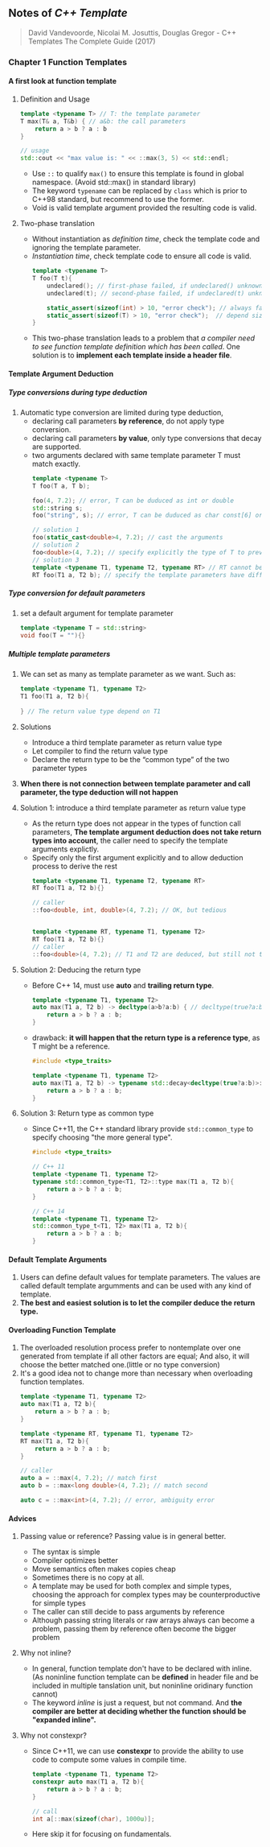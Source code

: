 ## Notes of *C++ Template*

> David Vandevoorde, Nicolai M. Josuttis, Douglas Gregor - C++ Templates The Complete Guide (2017)


### Chapter 1 Function Templates
#### A first look at function template
1. Definition and Usage
    ```C++
    template <typename T> // T: the template parameter
    T max(T& a, T&b) { // a&b: the call parameters
        return a > b ? a : b
    }

    // usage 
    std::cout << "max value is: " << ::max(3, 5) << std::endl;
    ```
    * Use `::` to qualify `max()` to ensure this template is found in global namespace. (Avoid std::max() in standard library)
    * The keyword `typename` can be replaced by `class` which is prior to C++98 standard, but recommend to use the former.
    * Void is valid template argument provided the resulting code is valid.

2. Two-phase translation
    * Without instantiation as *definition time*, check the template code and ignoring the template parameter.
    * *Instantiation time*, check template code to ensure all code is valid.
        ```C++
        template <typename T>
        T foo(T t){
            undeclared(); // first-phase failed, if undeclared() unknown
            undeclared(t); // second-phase failed, if undeclared(t) unknown

            static_assert(sizeof(int) > 10, "error check"); // always failed as sizeof(int)<10
            static_assert(sizeof(T) > 10, "error check");  // depend size of T
        }
        ```
    * This two-phase translation leads to a problem that *a compiler need to see function template definition which has been called*. One solution is to **implement each template inside a header file**.

#### Template Argument Deduction
##### Type conversions during type deduction
1. Automatic type conversion are limited during type deduction,
    * declaring call parameters **by reference**, do not apply type conversion.
    * declaring call parameters **by value**, only type conversions that decay are supported.
    * two arguments declared with same template parameter T must match exactly.
        ```C++
        template <typename T>
        T foo(T a, T b);

        foo(4, 7.2); // error, T can be duduced as int or double
        std::string s;
        foo("string", s); // error, T can be duduced as char const[6] or std::string

        // solution 1
        foo(static_cast<double>4, 7.2); // cast the arguments
        // solution 2
        foo<double>(4, 7.2); // specify explicitly the type of T to prevent the compiler from attempting type deduction
        // solution 3
        template <typename T1, typename T2, typename RT> // RT cannot be deduced, see **Multiple template parameters**
        RT foo(T1 a, T2 b); // specify the template parameters have different types
        
        ```

##### Type conversion for default parameters
1. set a default argument for template parameter
    ```C++
    template <typename T = std::string>
    void foo(T = ""){}
    ```

##### Multiple template parameters
1. We can set as many as template parameter as we want. Such as:
    ```C++
    template <typename T1, typename T2>
    T1 foo(T1 a, T2 b){
        
    } // The return value type depend on T1
    ```
2. Solutions
    * Introduce a third template parameter as return value type
    * Let compiler to find the return value type
    * Declare the return type to be the “common type” of the two parameter types

3. **When there is not connection between template parameter and call parameter, the type deduction will not happen**
4. Solution 1: introduce a third template parameter as return value type
    * As the return type does not appear in the types of function call parameters, **The template argument deduction does not take return types into account**, the caller need to specify the template arguments explictly.
    * Specify only the first argument explicitly and to allow deduction process to derive the rest
        ```C++
        template <typename T1, typename T2, typename RT>
        RT foo(T1 a, T2 b){}

        // caller
        ::foo<double, int, double>(4, 7.2); // OK, but tedious


        template <typename RT, typename T1, typename T2>
        RT foo(T1 a, T2 b){}
        // caller
        ::foo<double>(4, 7.2); // T1 and T2 are deduced, but still not the best
        ```
5. Solution 2: Deducing the return type
    * Before C++ 14, must use **auto** and **trailing return type**.
        ```C++
        template <typename T1, typename T2>
        auto max(T1 a, T2 b) -> decltype(a>b?a:b) { // decltype(true?a:b) is enough
            return a > b ? a : b;
        }
        ```
    * drawback: **it will happen that the return type is a reference type**, as T might be a reference.
        ```C++
        #include <type_traits>

        template <typename T1, typename T2>
        auto max(T1 a, T2 b) -> typename std::decay<decltype(true?a:b)>::type { // member function *type* is a type, thus need use typename
            return a > b ? a : b;
        }
        ```
6. Solution 3: Return type as common type
    * Since C++11, the C++ standard library provide `std::common_type` to specify choosing "the more general type".
        ```C++
        #include <type_traits>

        // C++ 11
        template <typename T1, typename T2>
        typename std::common_type<T1, T2>::type max(T1 a, T2 b){
            return a > b ? a : b;
        }

        // C++ 14
        template <typename T1, typename T2>
        std::common_type_t<T1, T2> max(T1 a, T2 b){
            return a > b ? a : b;
        }
        ```

#### Default Template Arguments
1. Users can define default values for template parameters. The values are called default template argumments and can be used with any kind of template.
2. **The best and easiest solution is to let the compiler deduce the return type.**


#### Overloading Function Template
1. The overloaded resolution process prefer to nontemplate over one generated from template if all other factors are equal; And also, it will choose the better matched one.(little or no type conversion)
2. It's a good idea not to change more than necessary when overloading function templates.
    ```C++
    template <typename T1, typename T2>
    auto max(T1 a, T2 b){
        return a > b ? a : b;
    }

    template <typename RT, typename T1, typename T2>
    RT max(T1 a, T2 b){
        return a > b ? a : b;
    }

    // caller
    auto a = ::max(4, 7.2); // match first
    auto b = ::max<long double>(4, 7.2); // match second

    auto c = ::max<int>(4, 7.2); // error, ambiguity error
    ```

#### Advices
1. Passing value or reference? Passing value is in general better.
    * The syntax is simple
    * Compiler optimizes better
    * Move semantics often makes copies cheap
    * Sometimes there is no copy at all.
    * A template may be used for both complex and simple types, choosing the approach for complex types may be counterproductive for simple types
    * The caller can still decide to pass arguments by reference
    * Although passing string literals or raw arrays always can become a problem, passing them by reference often become the bigger problem

2. Why not inline?
    * In general, function template don't have to be declared with inline.(As noninline function template can be **defined** in header file and be included in multiple tanslation unit, but noninline oridinary function cannot)
    * The keyword *inline* is just a request, but not command. And **the compiler are better at deciding whether the function should be "expanded inline".**

3. Why not constexpr?
    * Since C++11, we can use **constexpr** to provide the ability to use code to compute some values in compile time.
        ```C++
        template <typename T1, typename T2>
        constexpr auto max(T1 a, T2 b){
            return a > b ? a : b;
        }

        // call
        int a[::max(sizeof(char), 1000u)];
        ```
    * Here skip it for focusing on fundamentals.